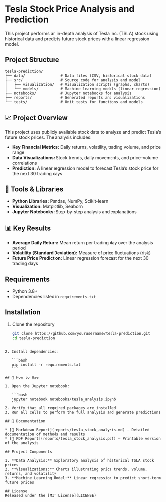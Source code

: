 # Tesla Stock Price Analysis and Prediction

This project performs an in-depth analysis of Tesla Inc. (TSLA) stock using historical data and predicts future stock prices with a linear regression model.

## Project Structure

```
tesla-prediction/
├── data/                # Data files (CSV, historical stock data)
├── src/                 # Source code for analysis and model
│   ├── visualization/   # Visualization scripts (graphs, charts)
│   └── models/          # Machine learning models (linear regression)
├── notebooks/           # Jupyter notebooks for analysis
├── reports/             # Generated reports and visualizations
└── tests/               # Unit tests for functions and models
````

## 📈 Project Overview

This project uses publicly available stock data to analyze and predict Tesla’s future stock prices. The analysis includes:

- **Key Financial Metrics:** Daily returns, volatility, trading volume, and price range  
- **Data Visualizations:** Stock trends, daily movements, and price–volume correlations  
- **Prediction:** A linear regression model to forecast Tesla’s stock price for the next 30 trading days

## 🧪 Tools & Libraries

- **Python Libraries:** Pandas, NumPy, Scikit-learn  
- **Visualization:** Matplotlib, Seaborn  
- **Jupyter Notebooks:** Step-by-step analysis and explanations

## 📊 Key Results

- **Average Daily Return:** Mean return per trading day over the analysis period  
- **Volatility (Standard Deviation):** Measure of price fluctuations (risk)  
- **Future Price Prediction:** Linear regression forecast for the next 30 trading days

## Requirements

- Python 3.8+  
- Dependencies listed in `requirements.txt`

## Installation

1. Clone the repository:  
   ```bash
   git clone https://github.com/yourusername/tesla-prediction.git
   cd tesla-prediction
````

2. Install dependencies:

   ```bash
   pip install -r requirements.txt
   ```

## 📂 How to Use

1. Open the Jupyter notebook:

   ```bash
   jupyter notebook notebooks/tesla_analysis.ipynb
   ```
2. Verify that all required packages are installed
3. Run all cells to perform the full analysis and generate predictions

## 📄 Documentation

* [📘 Markdown Report](reports/tesla_stock_analysis.md) – Detailed documentation of methods and results
* [📕 PDF Report](reports/tesla_stock_analysis.pdf) – Printable version of the analysis

## Project Components

1. **Data Analysis:** Exploratory analysis of historical TSLA stock prices
2. **Visualizations:** Charts illustrating price trends, volume, returns, and volatility
3. **Machine Learning Model:** Linear regression to predict short-term future prices

## License
Released under the [MIT License](LICENSE)